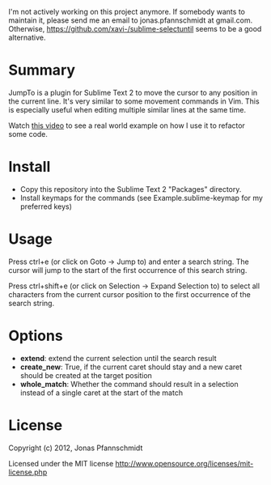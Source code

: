 I'm not actively working on this project anymore. If somebody wants to maintain it, please send me an email to jonas.pfannschmidt at gmail.com. Otherwise, https://github.com/xavi-/sublime-selectuntil seems to be a good alternative.

Summary
=======

JumpTo is a plugin for Sublime Text 2 to move the cursor to any position in the current line. It's very similar to some movement commands in Vim. This is especially useful when editing multiple similar lines at the same time.

Watch [this video](http://vimeo.com/48392058) to see a real world example on how I use it to refactor some code.

Install
=======

- Copy this repository into the Sublime Text 2 "Packages" directory.
- Install keymaps for the commands (see Example.sublime-keymap for my preferred keys)

Usage
=====

Press ctrl+e (or click on Goto -> Jump to) and enter a search string. The cursor will jump to the start of the first occurrence of this search string.

Press ctrl+shift+e (or click on Selection -> Expand Selection to) to select all characters from the current cursor position to the first occurrence of the search string.

Options
========

- __extend__: extend the current selection until the search result
- __create_new__: True, if the current caret should stay and a new caret should be created at the target position
- __whole_match__: Whether the command should result in a selection instead of a single caret at the start of the match

License
=======

Copyright (c) 2012, Jonas Pfannschmidt

Licensed under the MIT license http://www.opensource.org/licenses/mit-license.php
